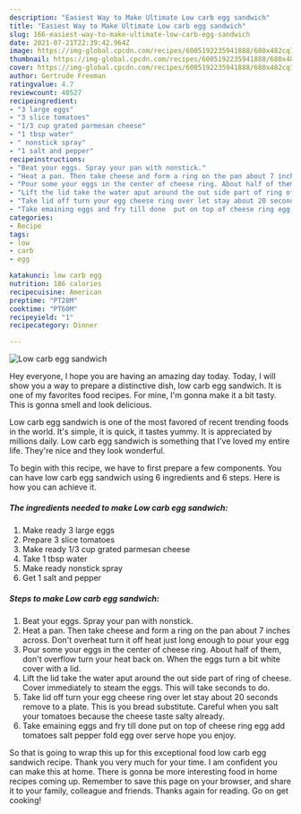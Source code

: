 ```yaml
---
description: "Easiest Way to Make Ultimate Low carb egg sandwich"
title: "Easiest Way to Make Ultimate Low carb egg sandwich"
slug: 166-easiest-way-to-make-ultimate-low-carb-egg-sandwich
date: 2021-07-21T22:39:42.964Z
image: https://img-global.cpcdn.com/recipes/6005192235941888/680x482cq70/low-carb-egg-sandwich-recipe-main-photo.jpg
thumbnail: https://img-global.cpcdn.com/recipes/6005192235941888/680x482cq70/low-carb-egg-sandwich-recipe-main-photo.jpg
cover: https://img-global.cpcdn.com/recipes/6005192235941888/680x482cq70/low-carb-egg-sandwich-recipe-main-photo.jpg
author: Gertrude Freeman
ratingvalue: 4.7
reviewcount: 40527
recipeingredient:
- "3 large eggs"
- "3 slice tomatoes"
- "1/3 cup grated parmesan cheese"
- "1 tbsp water"
- " nonstick spray"
- "1 salt and pepper"
recipeinstructions:
- "Beat your eggs. Spray your pan with nonstick."
- "Heat a pan. Then take cheese and form a ring on the pan about 7 inches across. Don&#39;t overheat turn it off heat just long enough to pour your egg"
- "Pour some your eggs in the center of cheese ring. About half of them, don&#39;t overflow turn your heat back on. When the eggs turn a bit white cover with a lid."
- "Lift the lid take the water aput around the out side part of ring of cheese. Cover immediately to steam the eggs. This will take seconds to do."
- "Take lid off turn your egg cheese ring over let stay about 20 seconds remove to a plate. This is you bread substitute.  Careful when you salt your tomatoes because the cheese taste salty already."
- "Take emaining eggs and fry till done  put on top of cheese ring egg add tomatoes salt pepper fold egg over serve hope you enjoy."
categories:
- Recipe
tags:
- low
- carb
- egg

katakunci: low carb egg 
nutrition: 186 calories
recipecuisine: American
preptime: "PT28M"
cooktime: "PT60M"
recipeyield: "1"
recipecategory: Dinner

---
```



![Low carb egg sandwich](https://img-global.cpcdn.com/recipes/6005192235941888/680x482cq70/low-carb-egg-sandwich-recipe-main-photo.jpg)

Hey everyone, I hope you are having an amazing day today. Today, I will show you a way to prepare a distinctive dish, low carb egg sandwich. It is one of my favorites food recipes. For mine, I'm gonna make it a bit tasty. This is gonna smell and look delicious.

Low carb egg sandwich is one of the most favored of recent trending foods in the world. It's simple, it is quick, it tastes yummy. It is appreciated by millions daily. Low carb egg sandwich is something that I've loved my entire life. They're nice and they look wonderful.




To begin with this recipe, we have to first prepare a few components. You can have low carb egg sandwich using 6 ingredients and 6 steps. Here is how you can achieve it.

<!--inarticleads1-->

##### The ingredients needed to make Low carb egg sandwich:

1. Make ready 3 large eggs
1. Prepare 3 slice tomatoes
1. Make ready 1/3 cup grated parmesan cheese
1. Take 1 tbsp water
1. Make ready  nonstick spray
1. Get 1 salt and pepper




<!--inarticleads2-->

##### Steps to make Low carb egg sandwich:

1. Beat your eggs. Spray your pan with nonstick.
1. Heat a pan. Then take cheese and form a ring on the pan about 7 inches across. Don&#39;t overheat turn it off heat just long enough to pour your egg
1. Pour some your eggs in the center of cheese ring. About half of them, don&#39;t overflow turn your heat back on. When the eggs turn a bit white cover with a lid.
1. Lift the lid take the water aput around the out side part of ring of cheese. Cover immediately to steam the eggs. This will take seconds to do.
1. Take lid off turn your egg cheese ring over let stay about 20 seconds remove to a plate. This is you bread substitute.  Careful when you salt your tomatoes because the cheese taste salty already.
1. Take emaining eggs and fry till done  put on top of cheese ring egg add tomatoes salt pepper fold egg over serve hope you enjoy.




So that is going to wrap this up for this exceptional food low carb egg sandwich recipe. Thank you very much for your time. I am confident you can make this at home. There is gonna be more interesting food in home recipes coming up. Remember to save this page on your browser, and share it to your family, colleague and friends. Thanks again for reading. Go on get cooking!
